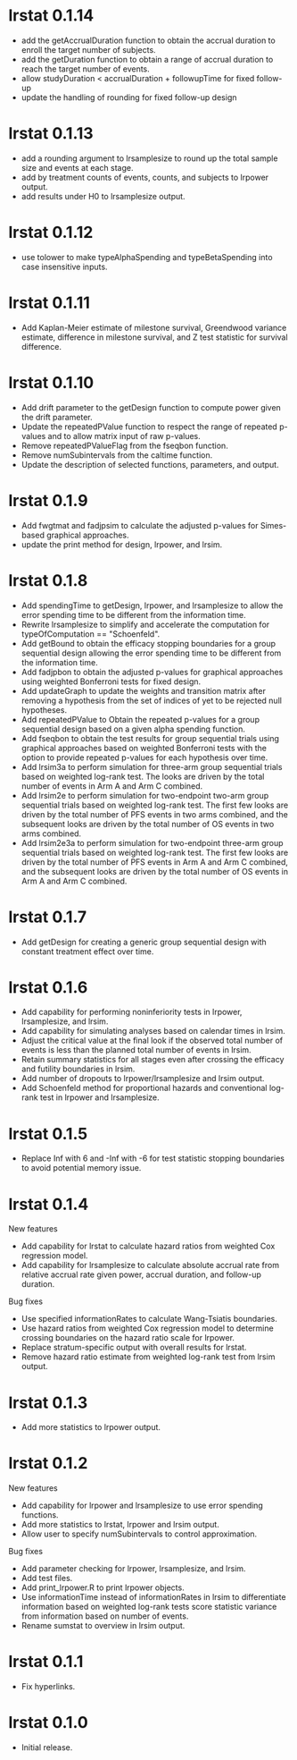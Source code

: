 # lrstat 0.1.14

- add the getAccrualDuration function to obtain the accrual duration to enroll the target number of subjects.
- add the getDuration function to obtain a range of accrual duration to reach the target number of events.
- allow studyDuration < accrualDuration + followupTime for fixed follow-up
- update the handling of rounding for fixed follow-up design

# lrstat 0.1.13

- add a rounding argument to lrsamplesize to round up the total sample size and events at each stage.
- add by treatment counts of events, counts, and subjects to lrpower output.
- add results under H0 to lrsamplesize output.

# lrstat 0.1.12

- use tolower to make typeAlphaSpending and typeBetaSpending into case insensitive inputs.

# lrstat 0.1.11

- Add Kaplan-Meier estimate of milestone survival, Greendwood variance estimate, difference in milestone survival, and Z test statistic for survival difference.


# lrstat 0.1.10

- Add drift parameter to the getDesign function to compute power given the drift parameter.
- Update the repeatedPValue function to respect the range of repeated p-values and to allow matrix input of raw p-values.
- Remove repeatedPValueFlag from the fseqbon function.
- Remove numSubintervals from the caltime function.
- Update the description of selected functions, parameters, and output.

# lrstat 0.1.9

- Add fwgtmat and fadjpsim to calculate the adjusted p-values for Simes-based graphical approaches.
- update the print method for design, lrpower, and lrsim.

# lrstat 0.1.8

- Add spendingTime to getDesign, lrpower, and lrsamplesize to allow the error spending time to be different from the information time.
- Rewrite lrsamplesize to simplify and accelerate the computation for typeOfComputation == "Schoenfeld".
- Add getBound to obtain the efficacy stopping boundaries for a group sequential design allowing the error spending time to be different from the information time.
- Add fadjpbon to obtain the adjusted p-values for graphical approaches using weighted Bonferroni tests for fixed design.
- Add updateGraph to update the weights and transition matrix after removing a hypothesis from the set of indices of yet to be rejected null hypotheses. 
- Add repeatedPValue to Obtain the repeated p-values for a group sequential design based on a given alpha spending function.
- Add fseqbon to obtain the test results for group sequential trials using graphical approaches based on weighted Bonferroni tests with the option to provide repeated p-values for each hypothesis over time.
- Add lrsim3a to perform simulation for three-arm group sequential trials based on weighted log-rank test. The looks are driven by the total number of events in Arm A and Arm C combined.
- Add lrsim2e to perform simulation for two-endpoint two-arm group sequential trials based on weighted log-rank test. The first few looks are driven by the total number of PFS events in two arms combined, and the subsequent looks are driven by the total number of OS events in two arms combined.
- Add lrsim2e3a to perform simulation for two-endpoint three-arm group sequential trials based on weighted log-rank test. The first few looks are driven by the total number of PFS events in Arm A and Arm C combined, and the subsequent looks are driven by the total number of OS events in Arm A and Arm C combined.


# lrstat 0.1.7

- Add getDesign for creating a generic group sequential design with constant treatment effect over time.

# lrstat 0.1.6

- Add capability for performing noninferiority tests in lrpower, lrsamplesize, and lrsim.
- Add capability for simulating analyses based on calendar times in lrsim.
- Adjust the critical value at the final look if the observed total number of events is less than the planned total number of events in lrsim.
- Retain summary statistics for all stages even after crossing the efficacy and futility boundaries in lrsim.
- Add number of dropouts to lrpower/lrsamplesize and lrsim output.
- Add Schoenfeld method for proportional hazards and conventional log-rank test in lrpower and lrsamplesize.

# lrstat 0.1.5

- Replace Inf with 6 and -Inf with -6 for test statistic stopping boundaries to avoid potential memory issue.

# lrstat 0.1.4

New features

- Add capability for lrstat to calculate hazard ratios from weighted Cox regression model.
- Add capability for lrsamplesize to calculate absolute accrual rate from  relative accrual rate given power, accrual duration, and follow-up duration.

Bug fixes

- Use specified informationRates to calculate Wang-Tsiatis boundaries.
- Use hazard ratios from weighted Cox regression model to determine crossing boundaries on the hazard ratio scale for lrpower.
- Replace stratum-specific output with overall results for lrstat.
- Remove hazard ratio estimate from weighted log-rank test from lrsim output.


# lrstat 0.1.3

- Add more statistics to lrpower output.


# lrstat 0.1.2

New features

- Add capability for lrpower and lrsamplesize to use error spending functions.
- Add more statistics to lrstat, lrpower and lrsim output.
- Allow user to specify numSubintervals to control approximation.

Bug fixes

- Add parameter checking for lrpower, lrsamplesize, and lrsim.
- Add test files.
- Add print_lrpower.R to print lrpower objects.
- Use informationTime instead of informationRates in lrsim to differentiate information based on weighted log-rank tests score statistic variance from information based on number of events.
- Rename sumstat to overview in lrsim output.


# lrstat 0.1.1


- Fix hyperlinks.


# lrstat 0.1.0

- Initial release.
